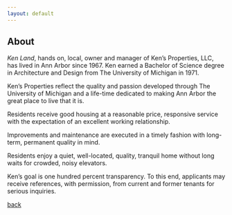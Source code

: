 ```yaml
---
layout: default
---
```


## About

_Ken Land_, hands on, local, owner and manager of Ken’s Properties, LLC,
has lived in Ann Arbor since 1967.  Ken earned a Bachelor of Science
degree in Architecture and Design from The University of Michigan in
1971.

Ken’s Properties reflect the quality and passion developed through The
University of Michigan and a life-time dedicated to making Ann Arbor the
great place to live that it is.

Residents receive good housing at a reasonable price, responsive service
with the expectation of an excellent working relationship.

Improvements and maintenance are executed in a timely fashion with
long-term, permanent quality in mind.

Residents enjoy a quiet, well-located, quality, tranquil home without
long waits for crowded, noisy elevators.

Ken’s goal is one hundred percent transparency.  To this end, applicants
may receive references, with permission, from current and former tenants
for serious inquiries.

[back](./)
